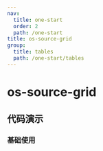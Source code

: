 ```yaml
---
nav:
  title: one-start
  order: 2
  path: /one-start
title: os-source-grid
group:
  title: tables
  path: /one-start/tables
---
```


# os-source-grid

## 代码演示

### 基础使用

<code src="../demos/source-grid/simple.tsx" />
